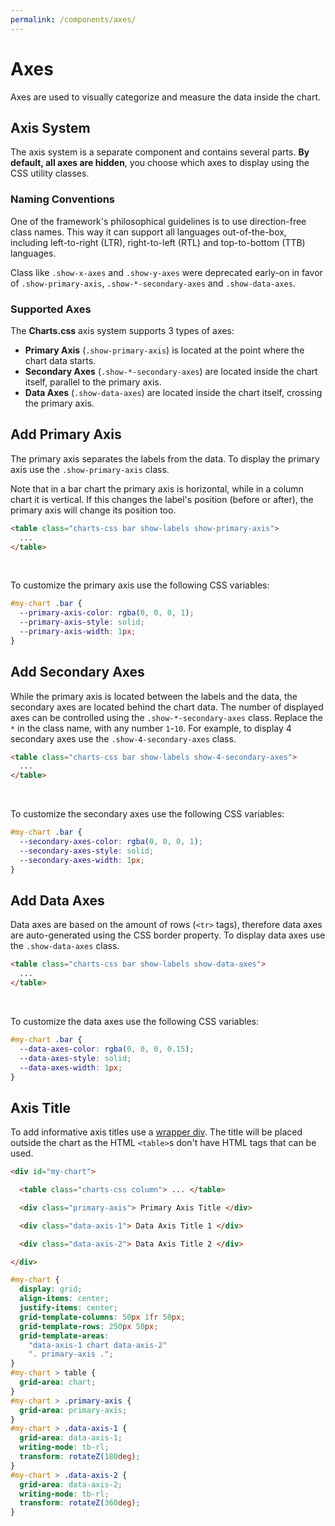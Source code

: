 ```yaml
---
permalink: /components/axes/
---
```


# Axes

Axes are used to visually categorize and measure the data inside the chart.

## Axis System

The axis system is a separate component and contains several parts. **By default, all axes are hidden**, you choose which axes to display using the CSS utility classes.

### Naming Conventions

One of the framework's philosophical guidelines is to use direction-free class names. This way it can support all languages out-of-the-box, including left-to-right (LTR), right-to-left (RTL) and top-to-bottom (TTB) languages.

Class like `.show-x-axes` and `.show-y-axes` were deprecated early-on in favor of `.show-primary-axis`, `.show-*-secondary-axes` and `.show-data-axes`.

### Supported Axes

The **Charts.css** axis system supports 3 types of axes:

* **Primary Axis** (`.show-primary-axis`) is located at the point where the chart data starts.
* **Secondary Axes** (`.show-*-secondary-axes`) are located inside the chart itself, parallel to the primary axis.
* **Data Axes** (`.show-data-axes`) are located inside the chart itself, crossing the primary axis.

## Add Primary Axis

The primary axis separates the labels from the data. To display the primary axis use the `.show-primary-axis` class.

Note that in a bar chart the primary axis is horizontal, while in a column chart it is vertical. If this changes the label's position (before or after), the primary axis will change its position too.

```html
<table class="charts-css bar show-labels show-primary-axis">
  ...
</table>
```

<v-row>

<code-example code-example-id="axes-example-1">
<template v-slot:css-code>
#axes-example-1 {
  width: 100%;
  max-width: 300px;
  margin: 0 auto;
}
#axes-example-1 .column {
  --aspect-ratio: 4 / 3;
}
</template>
<template v-slot:html-code>
<div id="axes-example-1">
  <table class="charts-css column show-labels show-primary-axis">
    <caption> Axes Example #1 </caption>
    <thead>
      <tr>
        <th scope="col"> Year </th>
        <th scope="col"> Progress </th>
      </tr>
    </thead>
    <tbody>
      <tr>
        <th scope="row"> 2016 </th>
        <td style="--size: 0.2"> </td>
      </tr>
      <tr>
        <th scope="row"> 2017 </th>
        <td style="--size: 0.4"> </td>
      </tr>
      <tr>
        <th scope="row"> 2018 </th>
        <td style="--size: 0.6"> </td>
      </tr>
      <tr>
        <th scope="row"> 2019 </th>
        <td style="--size: 0.8"> </td>
      </tr>
      <tr>
        <th scope="row"> 2020 </th>
        <td style="--size: 1"> </td>
      </tr>
    </tbody>
  </table>
</div>
</template>
</code-example>

<code-example code-example-id="axes-example-2">
<template v-slot:css-code>
#axes-example-2 {
  width: 100%;
  max-width: 300px;
  margin: 0 auto;
}
#axes-example-2 .column {
  --aspect-ratio: 4 / 3;
}
</template>
<template v-slot:html-code>
<div id="axes-example-2">
  <table class="charts-css column show-labels show-primary-axis reverse">
    <caption> Axes Example #2 </caption>
    <thead>
      <tr>
        <th scope="col"> Year </th>
        <th scope="col"> Progress </th>
      </tr>
    </thead>
    <tbody>
      <tr>
        <th scope="row"> 2016 </th>
        <td style="--size: 0.2"> </td>
      </tr>
      <tr>
        <th scope="row"> 2017 </th>
        <td style="--size: 0.4"> </td>
      </tr>
      <tr>
        <th scope="row"> 2018 </th>
        <td style="--size: 0.6"> </td>
      </tr>
      <tr>
        <th scope="row"> 2019 </th>
        <td style="--size: 0.8"> </td>
      </tr>
      <tr>
        <th scope="row"> 2020 </th>
        <td style="--size: 1"> </td>
      </tr>
    </tbody>
  </table>
</div>
</template>
</code-example>

</v-row>

<br>

<v-row>

<code-example code-example-id="axes-example-3">
<template v-slot:css-code>
#axes-example-3 {
  width: 100%;
  max-width: 300px;
  margin: 0 auto;
}
#axes-example-3 .bar {
  --aspect-ratio: 4 / 3;
}
</template>
<template v-slot:html-code>
<div id="axes-example-3">
  <table class="charts-css bar show-labels show-primary-axis">
    <caption> Axes Example #3 </caption>
    <thead>
      <tr>
        <th scope="col"> Year </th>
        <th scope="col"> Progress </th>
      </tr>
    </thead>
    <tbody>
      <tr>
        <th scope="row"> 2016 </th>
        <td style="--size: 0.2"> </td>
      </tr>
      <tr>
        <th scope="row"> 2017 </th>
        <td style="--size: 0.4"> </td>
      </tr>
      <tr>
        <th scope="row"> 2018 </th>
        <td style="--size: 0.6"> </td>
      </tr>
      <tr>
        <th scope="row"> 2019 </th>
        <td style="--size: 0.8"> </td>
      </tr>
      <tr>
        <th scope="row"> 2020 </th>
        <td style="--size: 1"> </td>
      </tr>
    </tbody>
  </table>
</div>
</template>
</code-example>

<code-example code-example-id="axes-example-4">
<template v-slot:css-code>
#axes-example-4 {
  width: 100%;
  max-width: 300px;
  margin: 0 auto;
}
#axes-example-4 .bar {
  --aspect-ratio: 4 / 3;
}
</template>
<template v-slot:html-code>
<div id="axes-example-4">
  <table class="charts-css bar show-labels show-primary-axis reverse">
    <caption> Axes Example #4 </caption>
    <thead>
      <tr>
        <th scope="col"> Year </th>
        <th scope="col"> Progress </th>
      </tr>
    </thead>
    <tbody>
      <tr>
        <th scope="row"> 2016 </th>
        <td style="--size: 0.2"> </td>
      </tr>
      <tr>
        <th scope="row"> 2017 </th>
        <td style="--size: 0.4"> </td>
      </tr>
      <tr>
        <th scope="row"> 2018 </th>
        <td style="--size: 0.6"> </td>
      </tr>
      <tr>
        <th scope="row"> 2019 </th>
        <td style="--size: 0.8"> </td>
      </tr>
      <tr>
        <th scope="row"> 2020 </th>
        <td style="--size: 1"> </td>
      </tr>
    </tbody>
  </table>
</div>
</template>
</code-example>

</v-row>

To customize the primary axis use the following CSS variables:

```css
#my-chart .bar {
  --primary-axis-color: rgba(0, 0, 0, 1);
  --primary-axis-style: solid;
  --primary-axis-width: 1px;
}
```

## Add Secondary Axes

While the primary axis is located between the labels and the data, the secondary axes are located behind the chart data. The number of displayed axes can be controlled using the `.show-*-secondary-axes` class. Replace the `*` in the class name, with any number `1`-`10`. For example, to display 4 secondary axes use the `.show-4-secondary-axes` class.

```html
<table class="charts-css bar show-labels show-4-secondary-axes">
  ...
</table>
```

<v-row>

<code-example code-example-id="axes-example-5">
<template v-slot:css-code>
#axes-example-5 {
  width: 100%;
  max-width: 300px;
  margin: 0 auto;
}
#axes-example-5 .column {
  --aspect-ratio: 4 / 3;
}
</template>
<template v-slot:html-code>
<div id="axes-example-5">
  <table class="charts-css column show-labels show-primary-axis show-2-secondary-axes">
    <caption> Axes Example #5 </caption>
    <thead>
      <tr>
        <th scope="col"> Year </th>
        <th scope="col"> Progress </th>
      </tr>
    </thead>
    <tbody>
      <tr>
        <th scope="row"> 2016 </th>
        <td style="--size: 0.2"> </td>
      </tr>
      <tr>
        <th scope="row"> 2017 </th>
        <td style="--size: 0.4"> </td>
      </tr>
      <tr>
        <th scope="row"> 2018 </th>
        <td style="--size: 0.2"> </td>
      </tr>
      <tr>
        <th scope="row"> 2019 </th>
        <td style="--size: 0.6"> </td>
      </tr>
      <tr>
        <th scope="row"> 2020 </th>
        <td style="--size: 0.4"> </td>
      </tr>
    </tbody>
  </table>
</div>
</template>
</code-example>

<code-example code-example-id="axes-example-6">
<template v-slot:css-code>
#axes-example-6 {
  width: 100%;
  max-width: 300px;
  margin: 0 auto;
}
#axes-example-6 .column {
  --aspect-ratio: 4 / 3;
}
</template>
<template v-slot:html-code>
<div id="axes-example-6">
  <table class="charts-css column show-labels show-primary-axis show-6-secondary-axes reverse">
    <caption> Axes Example #6 </caption>
    <thead>
      <tr>
        <th scope="col"> Year </th>
        <th scope="col"> Progress </th>
      </tr>
    </thead>
    <tbody>
      <tr>
        <th scope="row"> 2016 </th>
        <td style="--size: 0.5"> </td>
      </tr>
      <tr>
        <th scope="row"> 2017 </th>
        <td style="--size: 0.16"> </td>
      </tr>
      <tr>
        <th scope="row"> 2018 </th>
        <td style="--size: 0.33"> </td>
      </tr>
      <tr>
        <th scope="row"> 2019 </th>
        <td style="--size: 0.07"> </td>
      </tr>
      <tr>
        <th scope="row"> 2020 </th>
        <td style="--size: 0.67"> </td>
      </tr>
    </tbody>
  </table>
</div>
</template>
</code-example>

</v-row>

<br>

<v-row>

<code-example code-example-id="axes-example-7">
<template v-slot:css-code>
#axes-example-7 {
  width: 100%;
  max-width: 300px;
  margin: 0 auto;
}
#axes-example-7 .bar {
  --aspect-ratio: 4 / 3;
}
</template>
<template v-slot:html-code>
<div id="axes-example-7">
  <table class="charts-css bar show-labels show-primary-axis show-4-secondary-axes">
    <caption> Axes Example #7 </caption>
    <thead>
      <tr>
        <th scope="col"> Year </th>
        <th scope="col"> Progress </th>
      </tr>
    </thead>
    <tbody>
      <tr>
        <th scope="row"> 2016 </th>
        <td style="--size: 0.25"> </td>
      </tr>
      <tr>
        <th scope="row"> 2017 </th>
        <td style="--size: 0.5"> </td>
      </tr>
      <tr>
        <th scope="row"> 2018 </th>
        <td style="--size: 0.125"> </td>
      </tr>
      <tr>
        <th scope="row"> 2019 </th>
        <td style="--size: 0.75"> </td>
      </tr>
      <tr>
        <th scope="row"> 2020 </th>
        <td style="--size: 0.25"> </td>
      </tr>
    </tbody>
  </table>
</div>
</template>
</code-example>

<code-example code-example-id="axes-example-8">
<template v-slot:css-code>
#axes-example-8 {
  width: 100%;
  max-width: 300px;
  margin: 0 auto;
}
#axes-example-8 .bar {
  --aspect-ratio: 4 / 3;
}
</template>
<template v-slot:html-code>
<div id="axes-example-8">
  <table class="charts-css bar show-labels show-primary-axis show-10-secondary-axes reverse">
    <caption> Axes Example #8 </caption>
    <thead>
      <tr>
        <th scope="col"> Year </th>
        <th scope="col"> Progress </th>
      </tr>
    </thead>
    <tbody>
      <tr>
        <th scope="row"> 2016 </th>
        <td style="--size: 0.2"> </td>
      </tr>
      <tr>
        <th scope="row"> 2017 </th>
        <td style="--size: 0.8"> </td>
      </tr>
      <tr>
        <th scope="row"> 2018 </th>
        <td style="--size: 0.4"> </td>
      </tr>
      <tr>
        <th scope="row"> 2019 </th>
        <td style="--size: 0.6"> </td>
      </tr>
      <tr>
        <th scope="row"> 2020 </th>
        <td style="--size: 0.2"> </td>
      </tr>
    </tbody>
  </table>
</div>
</template>
</code-example>

</v-row>

To customize the secondary axes use the following CSS variables:

```css
#my-chart .bar {
  --secondary-axes-color: rgba(0, 0, 0, 1);
  --secondary-axes-style: solid;
  --secondary-axes-width: 1px;
}
```

## Add Data Axes

Data axes are based on the amount of rows (`<tr>` tags), therefore data axes are auto-generated using the CSS border property. To display data axes use the `.show-data-axes` class.

```html
<table class="charts-css bar show-labels show-data-axes">
  ...
</table>
```

<v-row>

<code-example code-example-id="axes-example-9">
<template v-slot:css-code>
#axes-example-9 {
  width: 100%;
  max-width: 300px;
  margin: 0 auto;
}
#axes-example-9 .column {
  --aspect-ratio: 4 / 3;
}
</template>
<template v-slot:html-code>
<div id="axes-example-9">
  <table class="charts-css column show-labels show-primary-axis show-4-secondary-axes show-data-axes">
    <caption> Axes Example #9 </caption>
    <thead>
      <tr>
        <th scope="col"> Year </th>
        <th scope="col"> Progress </th>
      </tr>
    </thead>
    <tbody>
      <tr>
        <th scope="row"> 2016 </th>
        <td style="--size: 0.2"> </td>
      </tr>
      <tr>
        <th scope="row"> 2017 </th>
        <td style="--size: 0.4"> </td>
      </tr>
      <tr>
        <th scope="row"> 2018 </th>
        <td style="--size: 0.2"> </td>
      </tr>
      <tr>
        <th scope="row"> 2019 </th>
        <td style="--size: 0.6"> </td>
      </tr>
      <tr>
        <th scope="row"> 2020 </th>
        <td style="--size: 0.4"> </td>
      </tr>
    </tbody>
  </table>
</div>
</template>
</code-example>

<code-example code-example-id="axes-example-10">
<template v-slot:css-code>
#axes-example-10 {
  width: 100%;
  max-width: 300px;
  margin: 0 auto;
}
#axes-example-10 .column {
  --aspect-ratio: 4 / 3;
}
</template>
<template v-slot:html-code>
<div id="axes-example-10">
  <table class="charts-css column show-labels show-primary-axis show-4-secondary-axes show-data-axes reverse">
    <caption> Axes Example #10 </caption>
    <thead>
      <tr>
        <th scope="col"> Year </th>
        <th scope="col"> Progress </th>
      </tr>
    </thead>
    <tbody>
      <tr>
        <th scope="row"> 2016 </th>
        <td style="--size: 0.5"> </td>
      </tr>
      <tr>
        <th scope="row"> 2017 </th>
        <td style="--size: 0.16"> </td>
      </tr>
      <tr>
        <th scope="row"> 2018 </th>
        <td style="--size: 0.33"> </td>
      </tr>
      <tr>
        <th scope="row"> 2019 </th>
        <td style="--size: 0.07"> </td>
      </tr>
      <tr>
        <th scope="row"> 2020 </th>
        <td style="--size: 0.67"> </td>
      </tr>
    </tbody>
  </table>
</div>
</template>
</code-example>

</v-row>

<br>

<v-row>

<code-example code-example-id="axes-example-11">
<template v-slot:css-code>
#axes-example-11 {
  width: 100%;
  max-width: 300px;
  margin: 0 auto;
}
#axes-example-11 .bar {
  --aspect-ratio: 4 / 3;
}
</template>
<template v-slot:html-code>
<div id="axes-example-11">
  <table class="charts-css bar show-labels show-primary-axis show-4-secondary-axes show-data-axes">
    <caption> Axes Example #11 </caption>
    <thead>
      <tr>
        <th scope="col"> Year </th>
        <th scope="col"> Progress </th>
      </tr>
    </thead>
    <tbody>
      <tr>
        <th scope="row"> 2016 </th>
        <td style="--size: 0.25"> </td>
      </tr>
      <tr>
        <th scope="row"> 2017 </th>
        <td style="--size: 0.5"> </td>
      </tr>
      <tr>
        <th scope="row"> 2018 </th>
        <td style="--size: 0.125"> </td>
      </tr>
      <tr>
        <th scope="row"> 2019 </th>
        <td style="--size: 0.75"> </td>
      </tr>
      <tr>
        <th scope="row"> 2020 </th>
        <td style="--size: 0.25"> </td>
      </tr>
    </tbody>
  </table>
</div>
</template>
</code-example>

<code-example code-example-id="axes-example-12">
<template v-slot:css-code>
#axes-example-12 {
  width: 100%;
  max-width: 300px;
  margin: 0 auto;
}
#axes-example-12 .bar {
  --aspect-ratio: 4 / 3;
}
</template>
<template v-slot:html-code>
<div id="axes-example-12">
  <table class="charts-css bar show-labels show-primary-axis show-4-secondary-axes show-data-axes reverse">
    <caption> Axes Example #12 </caption>
    <thead>
      <tr>
        <th scope="col"> Year </th>
        <th scope="col"> Progress </th>
      </tr>
    </thead>
    <tbody>
      <tr>
        <th scope="row"> 2016 </th>
        <td style="--size: 0.2"> </td>
      </tr>
      <tr>
        <th scope="row"> 2017 </th>
        <td style="--size: 0.8"> </td>
      </tr>
      <tr>
        <th scope="row"> 2018 </th>
        <td style="--size: 0.4"> </td>
      </tr>
      <tr>
        <th scope="row"> 2019 </th>
        <td style="--size: 0.6"> </td>
      </tr>
      <tr>
        <th scope="row"> 2020 </th>
        <td style="--size: 0.2"> </td>
      </tr>
    </tbody>
  </table>
</div>
</template>
</code-example>

</v-row>

To customize the data axes use the following CSS variables:

```css
#my-chart .bar {
  --data-axes-color: rgba(0, 0, 0, 0.15);
  --data-axes-style: solid;
  --data-axes-width: 1px;
}
```

## Axis Title

To add informative axis titles use a [wrapper div](wrapper/#general-anatomy). The title will be placed outside the chart as the HTML `<table>`s don't have HTML tags that can be used.

```html
<div id="my-chart">

  <table class="charts-css column"> ... </table>

  <div class="primary-axis"> Primary Axis Title </div>

  <div class="data-axis-1"> Data Axis Title 1 </div>

  <div class="data-axis-2"> Data Axis Title 2 </div>

</div>
```

```css
#my-chart {
  display: grid;
  align-items: center;
  justify-items: center;
  grid-template-columns: 50px 1fr 50px;
  grid-template-rows: 250px 50px;
  grid-template-areas:
    "data-axis-1 chart data-axis-2"
    ". primary-axis .";
}
#my-chart > table {
  grid-area: chart;
}
#my-chart > .primary-axis {
  grid-area: primary-axis;
}
#my-chart > .data-axis-1 {
  grid-area: data-axis-1;
  writing-mode: tb-rl;
  transform: rotateZ(180deg);
}
#my-chart > .data-axis-2 {
  grid-area: data-axis-2;
  writing-mode: tb-rl;
  transform: rotateZ(360deg);
}
```

<code-example code-example-id="axes-example-13">
<template v-slot:css-code>
#axes-example-13 {
  display: grid;
  align-items: center;
  justify-items: center;
  grid-template-columns: 50px 1fr 50px;
  grid-template-rows: 250px 50px;
  grid-template-areas:
    "data-axis-1 chart data-axis-2"
    ". primary-axis .";
  background-color: #eee;
  width: 100%;
  max-width: 650px;
  margin: 0 auto;
}
#axes-example-13 > table {
  grid-area: chart;
}
#axes-example-13 > .primary-axis {
  grid-area: primary-axis;
}
#axes-example-13 > .data-axis-1 {
  grid-area: data-axis-1;
  writing-mode: tb-rl;
  transform: rotateZ(180deg);
}
#axes-example-13 > .data-axis-2 {
  grid-area: data-axis-2;
  writing-mode: tb-rl;
  transform: rotateZ(360deg);
}
</template>
<template v-slot:html-code>
<div id="axes-example-13">
  <table class="charts-css column show-labels show-primary-axis">
    <caption> Axes Example #13 </caption>
    <thead>
      <tr>
        <th scope="col"> Month </th>
        <th scope="col"> Progress </th>
      </tr>
    </thead>
    <tbody>
      <tr>
        <th scope="row"> Jan </th>
        <td style="--size: 0.3;"> <span class="data"> 30 </span> </td>
      </tr>
      <tr>
        <th scope="row"> Feb </th>
        <td style="--size: 0.5;"> <span class="data"> 50 </span> </td>
      </tr>
      <tr>
        <th scope="row"> Mar </th>
        <td style="--size: 0.8;"> <span class="data"> 80 </span> </td>
      </tr>
      <tr>
        <th scope="row"> Apr </th>
        <td style="--size: 1;"> <span class="data"> 100 </span> </td>
      </tr>
      <tr>
        <th scope="row"> May </th>
        <td style="--size: 0.65;"> <span class="data"> 65 </span> </td>
      </tr>
      <tr>
        <th scope="row"> Jun </th>
        <td style="--size: 0.45;"> <span class="data"> 45 </span> </td>
      </tr>
      <tr>
        <th scope="row"> Jul </th>
        <td style="--size: 0.15;"> <span class="data"> 15 </span> </td>
      </tr>
      <tr>
        <th scope="row"> Aug </th>
        <td style="--size: 0.32;"> <span class="data"> 32 </span> </td>
      </tr>
      <tr>
        <th scope="row"> Sep </th>
        <td style="--size: 0.6;"> <span class="data"> 60 </span> </td>
      </tr>
      <tr>
        <th scope="row"> Oct </th>
        <td style="--size: 0.9;"> <span class="data"> 90 </span> </td>
      </tr>
      <tr>
        <th scope="row"> Nov </th>
        <td style="--size: 0.55;"> <span class="data"> 55 </span> </td>
      </tr>
      <tr>
        <th scope="row"> Dec </th>
        <td style="--size: 0.4;"> <span class="data"> 40 </span> </td>
      </tr>
    </tbody>
  </table>
  <div class="primary-axis"> Month </div>
  <div class="data-axis-1"> Progress </div>
  <div class="data-axis-2"> Progress </div>
</div>
</template>
</code-example>
